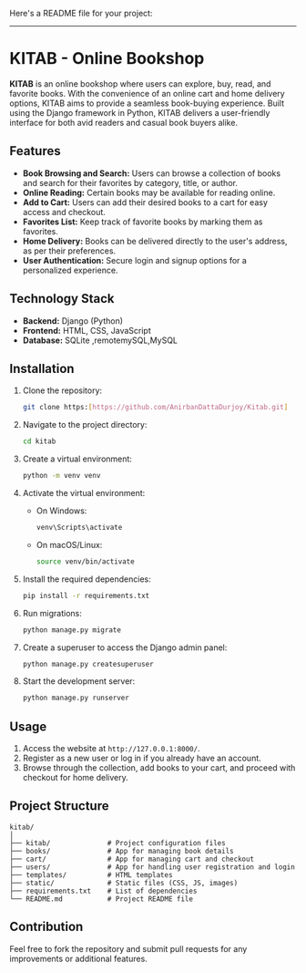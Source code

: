 Here's a README file for your project:

---

# KITAB - Online Bookshop

**KITAB** is an online bookshop where users can explore, buy, read, and favorite books. With the convenience of an online cart and home delivery options, KITAB aims to provide a seamless book-buying experience. Built using the Django framework in Python, KITAB delivers a user-friendly interface for both avid readers and casual book buyers alike.

## Features

- **Book Browsing and Search:** Users can browse a collection of books and search for their favorites by category, title, or author.
- **Online Reading:** Certain books may be available for reading online.
- **Add to Cart:** Users can add their desired books to a cart for easy access and checkout.
- **Favorites List:** Keep track of favorite books by marking them as favorites.
- **Home Delivery:** Books can be delivered directly to the user's address, as per their preferences.
- **User Authentication:** Secure login and signup options for a personalized experience.
  
## Technology Stack

- **Backend:** Django (Python)
- **Frontend:** HTML, CSS, JavaScript
- **Database:** SQLite ,remotemySQL,MySQL
  
## Installation

1. Clone the repository:
   ```bash
   git clone https:[https://github.com/AnirbanDattaDurjoy/Kitab.git]
   ```
2. Navigate to the project directory:
   ```bash
   cd kitab
   ```
3. Create a virtual environment:
   ```bash
   python -m venv venv
   ```
4. Activate the virtual environment:

   - On Windows:
     ```bash
     venv\Scripts\activate
     ```
   - On macOS/Linux:
     ```bash
     source venv/bin/activate
     ```
5. Install the required dependencies:
   ```bash
   pip install -r requirements.txt
   ```
6. Run migrations:
   ```bash
   python manage.py migrate
   ```
7. Create a superuser to access the Django admin panel:
   ```bash
   python manage.py createsuperuser
   ```
8. Start the development server:
   ```bash
   python manage.py runserver
   ```

## Usage

1. Access the website at `http://127.0.0.1:8000/`.
2. Register as a new user or log in if you already have an account.
3. Browse through the collection, add books to your cart, and proceed with checkout for home delivery.

## Project Structure

```
kitab/
│
├── kitab/              # Project configuration files
├── books/              # App for managing book details
├── cart/               # App for managing cart and checkout
├── users/              # App for handling user registration and login
├── templates/          # HTML templates
├── static/             # Static files (CSS, JS, images)
├── requirements.txt    # List of dependencies
└── README.md           # Project README file
```

## Contribution

Feel free to fork the repository and submit pull requests for any improvements or additional features.

